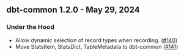## dbt-common 1.2.0 - May 29, 2024

### Under the Hood

- Allow dynamic selection of record types when recording. ([#140](https://github.com/dbt-labs/dbt-common/issues/140))
- Move StatsItem, StatsDict, TableMetadata to dbt-common ([#141](https://github.com/dbt-labs/dbt-common/issues/141))
